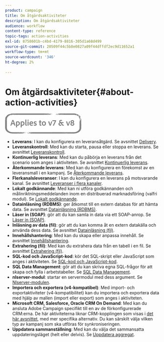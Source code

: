 ```yaml
---
product: campaign
title: Om åtgärdsaktiviteter
description: Om åtgärdsaktiviteter
audience: workflow
content-type: reference
topic-tags: action-activities
exl-id: 8758601b-c4bd-4179-8816-305d1a68d499
source-git-commit: 20509f44c5b8e0827a09f44dffdf2ec9d11652a1
workflow-type: tm+mt
source-wordcount: '346'
ht-degree: 2%

---
```


# Om åtgärdsaktiviteter{#about-action-activities}

![](../../assets/common.svg)

* **Leverans**: I kan du konfigurera en leveransåtgärd. Se avsnittet [Delivery](delivery.md).
* **Leveranskontroll**: Med kan du starta, pausa eller stoppa en leverans. Se avsnittet [Leveranskontroll](delivery-control.md).
* **Kontinuerlig leverans**: Med kan du påbörja en leverans från det scenario som anges i aktiviteten. Se avsnittet [Kontinuerlig leverans](continuous-delivery.md).
* **Återkommande leverans**: Med kan du konfigurera en förekomst av en leveransmall i en kampanj. Se [Återkommande leverans](recurring-delivery.md).
* **Flerkanalsleveranser**: I kan du konfigurera en leverans på motsvarande kanal. Se avsnittet [Leveranser i flera kanaler](cross-channel-deliveries.md).
* **Lokalt godkännande**: Med kan ni utföra godkännanden och målinriktningsmeddelanden inom en distribuerad marknadsföring (valfri modul). Se [Lokalt godkännande](local-approval.md).
* **Datainläsning (RDBMS)**: ger åtkomst till en extern databas för att hämta data. Se avsnittet [Datainläsning (RDBMS)](data-loading--rdbms-.md).
* **Läser in (SOAP)**: gör att du kan samla in data via ett SOAP-anrop. Se [Läser in (SOAP)](loading--soap-.md).
* **Inläsning av data (fil)**: gör att du kan komma åt en extern datakälla och använda dess data. Se avsnittet [Datainläsning (fil)](data-loading--file-.md).
* **Innehållshantering**: Med kan du skapa eller anpassa innehåll. Se avsnittet [Innehållshantering](content-management.md).
* **Extrahering (fil)**: Med kan du extrahera data från en tabell i en fil. Se avsnittet [Extrahering (fil)](extraction--file-.md).
* **SQL-kod och JavaScript-kod**: kör det SQL-skript eller JavaScript som anges i aktiviteten. Se [SQL-kod och JavaScript-kod](sql-code-and-javascript-code.md).
* **SQL Data Management**: gör att du kan skriva egna SQL-frågor för att skapa och fylla i arbetstabeller. Se [SQL Data Management](sql-data-management.md).
* **nlserver-modul**: startar en servermodul med dess argument. Se [Nlserver-modulen](nlserver-module.md).
* **Importera och exportera (v4-kompatibel)**: Med import- och exportaktiviteter (v4-kompatibilitet) kan du importera och exportera data med hjälp av mallen (import eller export) som anges i aktiviteten.
* **Microsoft CRM, Salesforce, Oracle CRM On Demand**: Med kan du ansluta Adobe Campaign specifikt till en av de förkonfigurerade CRM:erna. De här aktiviteterna liknar CRM-kopplingen som visas i [det här avsnittet](crm-connector.md), med mer specifika alternativ. Du kan särskilt välja vilken typ av kampanj som ska utföras för synkroniseringen.
* **Uppdatera sammanställning**: Med kan du välja det sammansatta uppdateringsläget (helt eller delvis). Se [Uppdatera aggregat](update-aggregate.md).
